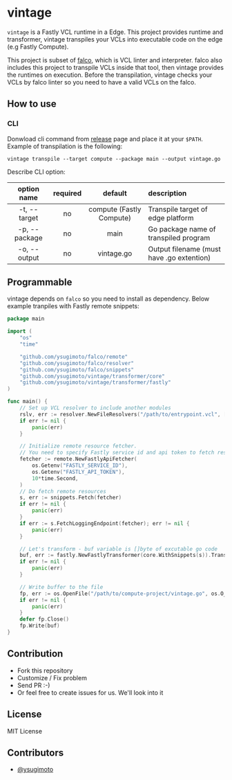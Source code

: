 # vintage

`vintage` is a Fastly VCL runtime in a Edge.
This project provides runtime and transformer, vintage transpiles your VCLs into executable code on the edge (e.g Fastly Compute).

This project is subset of [falco](https://github.com/ysugimoto/falco), which is VCL linter and interpreter.
falco also includes this project to transpile VCLs inside that tool, then vintage provides the runtimes on execution.
Before the transpilation, vintage checks your VCLs by falco linter so you need to have a valid VCLs on the falco.

## How to use

### CLI

Donwload cli command from [release]() page and place it at your `$PATH`.
Example of transpilation is the following:

```shell
vintage transpile --target compute --package main --output vintage.go
```

Describe CLI option:

| option name   | required | default                  | description                               |
|:-------------:|:--------:|:------------------------:|:------------------------------------------|
| -t, --target  | no       | compute (Fastly Compute) | Transpile target of edge platform         |
| -p, --package | no       | main                     | Go package name of transpiled program     |
| -o, --output  | no       | vintage.go               | Output filename (must have .go extention) |

## Programmable

vintage depends on `falco` so you need to install as dependency.
Below example tranpiles with Fastly remote snippets:

```go
package main

import (
	"os"
	"time"

	"github.com/ysugimoto/falco/remote"
	"github.com/ysugimoto/falco/resolver"
	"github.com/ysugimoto/falco/snippets"
	"github.com/ysugimoto/vintage/transformer/core"
	"github.com/ysugimoto/vintage/transformer/fastly"
)

func main() {
    // Set up VCL resolver to include another modules
	rslv, err := resolver.NewFileResolvers("/path/to/entrypoint.vcl", []string{})
	if err != nil {
		panic(err)
	}

    // Initialize remote resource fetcher.
    // You need to specify Fastly service id and api token to fetch resources
	fetcher := remote.NewFastlyApiFetcher(
		os.Getenv("FASTLY_SERVICE_ID"),
		os.Getenv("FASTLY_API_TOKEN"),
		10*time.Second,
	)
    // Do fetch remote resources
	s, err := snippets.Fetch(fetcher)
	if err != nil {
		panic(err)
	}
	if err := s.FetchLoggingEndpoint(fetcher); err != nil {
		panic(err)
	}

    // Let's transform - buf variable is []byte of excutable go code
	buf, err := fastly.NewFastlyTransformer(core.WithSnippets(s)).Transform(rslv[0])
	if err != nil {
		panic(err)
	}

    // Write buffer to the file
	fp, err := os.OpenFile("/path/to/compute-project/vintage.go", os.O_WRONLY|os.O_TRUNC|os.O_CREATE, 0o644)
	if err != nil {
		panic(err)
	}
	defer fp.Close()
	fp.Write(buf)
}
```

## Contribution

- Fork this repository
- Customize / Fix problem
- Send PR :-)
- Or feel free to create issues for us. We'll look into it

## License

MIT License

## Contributors

- [@ysugimoto](https://github.com/ysugimoto)
